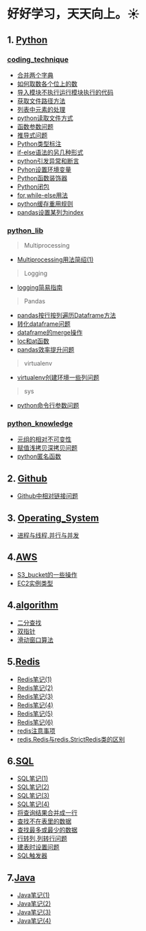 # 好好学习，天天向上。:sunny:
##  1. [Python](Python)
### [coding_technique](./Python/Python_technique)
- [合并两个字典](./Python/Python_technique/合并两个字典.py)  
- [如何取数各个位上的数](./Python/Python_technique/如何取数各个位上的数.py)  
- [导入模块不执行运行模块执行的代码](./Python/Python_technique/导入模块不执行运行模块执行的代码.md)  
- [获取文件路径方法](./Python/Python_technique/获取文件路径方法.py)
- [列表中元素的处理](./Python/Python_technique/列表中元素的处理.py)
- [python读取文件方式](./Python/Python_technique/python读取文件方式.md)
- [函数参数问题](./Python/Python_technique/函数参数问题.md)
- [推导式问题](./Python/Python_technique/推导式问题.py)
- [Python类型标注](./Python/Python_technique/Python类型标注.md) 
- [if-else语法的另几种形式](./Python/Python_technique/if-else语法的另几种形式.md)
- [python引发异常和断言](./Python/Python_technique/python引发异常和断言.md)
- [Pyhon设置环境变量](./Python/Python_technique/Pyhon设置环境变量.md)
- [Python函数装饰器](./Python/Python_technique/Python函数装饰器.md)
- [Python闭包](./Python/Python_technique/Python闭包.md)
- [for,while-else用法](./Python/Python_technique/for,while-else用法.md)
- [python缓存重用规则](./Python/Python_technique/python缓存重用规则.md)
- [pandas设置某列为index](./Python/Python_technique/pandas设置某列为index.md)

### [python_lib](./Python/python_lib)  
> Multiprocessing
- [Multiprocessing用法简绍(1)](./Python/python_lib/Multiprocessing用法简绍(1).md)    

> Logging
- [logging简易指南](./Python/python_lib/python_logging简易指南.md)  

> Pandas
- [pandas按行按列遍历Dataframe方法](./Python/python_lib/pandas按行按列遍历Dataframe方法.py)
- [转化dataframe问题](./Python/python_lib/转化dataframe问题.md) 
- [dataframe的merge操作](./Python/python_lib/dataframe的merge操作.md)
- [loc和at函数](./Python/python_lib/loc和at函数.py)
- [pandas效率提升问题](./Python/python_lib/pandas效率提升问题.md)

> virtualenv
- [virtualenv创建环境一些列问题](./Python/python_lib/virtualenv创建环境一些列问题.md)

> sys
- [python命令行参数问题](./Python/python_lib/python命令行参数问题.md)

### [python_knowledge](./Python/python_knowledge)  
- [元组的相对不可变性](./Python/python_knowledge/元组的相对不可变性.py) 
- [赋值浅拷贝深拷贝问题](./Python/python_knowledge/赋值浅拷贝深拷贝问题.md) 
- [python匿名函数](./Python/python_knowledge/python匿名函数.md)

## 2. [Github](./Github)
 - [Github中相对链接问题](./Github/Github中相对链接问题.md)

## 3. [Operating_System](./Operating_System)
 - [进程与线程,并行与并发](./Operating_System/进程与线程,并行与并发.md)

## 4.[AWS](./AWS)
 - [S3_bucket的一些操作](./AWS/S3_bucket的一些操作.md)
 - [EC2实例类型](./AWS/EC2实例类型.md)
 
 ## 4.[algorithm](./algorithm)
 - [二分查找](./algorithm/二分查找.md)
 - [双指针](./algorithm/双指针.md)
 - [滑动窗口算法](./algorithm/滑动窗口算法.md)

 ## 5.[Redis](./Redis)
 - [Redis笔记(1)](./Redis/Redis笔记(1).md)
 - [Redis笔记(2)](./Redis/Redis笔记(2).md)
 - [Redis笔记(3)](./Redis/Redis笔记(3).md)
 - [Redis笔记(4)](./Redis/Redis笔记(4).md)
 - [Redis笔记(5)](./Redis/Redis笔记(5).md)
 - [Redis笔记(6)](./Redis/Redis笔记(6).md)
 - [redis注意事项](./Redis/redis注意事项.md)
 - [redis.Redis与redis.StrictRedis类的区别](./Redis/redis.Redis与redis.StrictRedis类的区别.md)
 
 ## 6.[SQL](./SQL)
 - [SQL笔记(1)](./SQL/SQL笔记(1).md)
 - [SQL笔记(2)](./SQL/SQL笔记(2).md)
 - [SQL笔记(3)](./SQL/SQL笔记(3).md)
 - [SQL笔记(4)](./SQL/SQL笔记(4).md)
 - [将查询结果合并成一行](./SQL/将查询结果合并成一行.md)
 - [查找不在表里的数据](./SQL/查找不在表里的数据.md)
 - [查找最多或最少的数据](./SQL/查找最多或最少的数据.md)
 - [行转列,列转行问题](./SQL/行转列,列转行问题.sql)
 - [建表时设置问题](./SQL/建表时设置问题.md)
 - [SQL触发器](./SQL/SQL触发器.md)

## 7.[Java](./Java)
 - [Java笔记(1)](./Java/Java笔记(1).md)
 - [Java笔记(2)](./Java/Java笔记(2).md)
 - [Java笔记(3)](./Java/Java笔记(3).md)
 - [Java笔记(4)](./Java/Java笔记(4).md)
